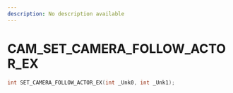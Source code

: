 ```yaml
---
description: No description available 
---
```


# CAM\_SET_CAMERA_FOLLOW_ACTOR_EX

```cpp
int SET_CAMERA_FOLLOW_ACTOR_EX(int _Unk0, int _Unk1);
```